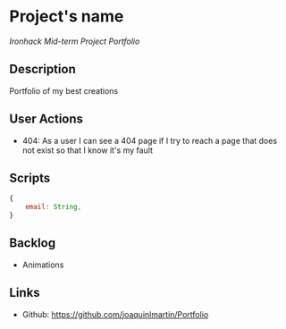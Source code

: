 # Project's name

*Ironhack Mid-term Project*
*Portfolio*

## Description 

Portfolio of my best creations

## User Actions

- 404: As a user I can see a 404 page if I try to reach a page that does not exist so that I know it's my fault

## Scripts
```js
{
    email: String,
}
```

## Backlog
-  Animations

## Links
- Github: https://github.com/joaquinlmartin/Portfolio